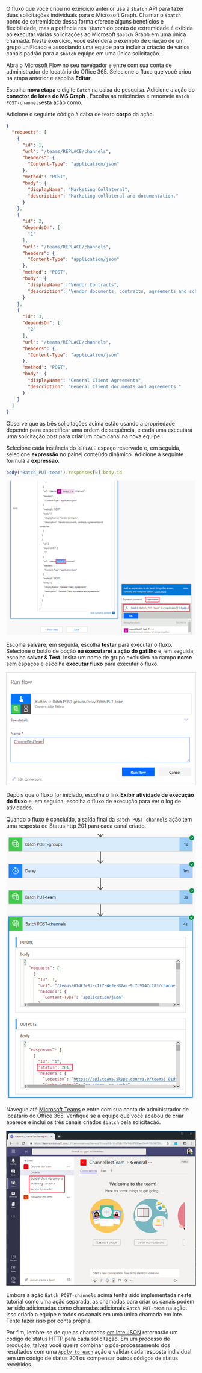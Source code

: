 <!-- markdownlint-disable MD002 MD041 -->

O fluxo que você criou no exercício anterior usa a `$batch` API para fazer duas solicitações individuais para o Microsoft Graph. Chamar o `$batch` ponto de extremidade dessa forma oferece alguns benefícios e flexibilidade, mas a potência real `$batch` do ponto de extremidade é exibida ao executar várias solicitações ao Microsoft `$batch` Graph em uma única chamada. Neste exercício, você estenderá o exemplo de criação de um grupo uniFicado e associando uma equipe para incluir a criação de vários canais padrão para a `$batch` equipe em uma única solicitação.

Abra o [Microsoft Flow](https://flow.microsoft.com) no seu navegador e entre com sua conta de administrador de locatário do Office 365. Selecione o fluxo que você criou na etapa anterior e escolha **Editar**.

Escolha **nova etapa** e digite `Batch` na caixa de pesquisa. Adicione a ação do **conector de lotes do MS Graph** . Escolha as reticências e renomeie `Batch POST-channels`esta ação como.

Adicione o seguinte código à caixa de texto **corpo** da ação.

```json
{
  "requests": [
    {
      "id": 1,
      "url": "/teams/REPLACE/channels",
      "headers": {
        "Content-Type": "application/json"
      },
      "method": "POST",
      "body": {
        "displayName": "Marketing Collateral",
        "description": "Marketing collateral and documentation."
      }
    },
    {
      "id": 2,
      "dependsOn": [
        "1"
      ],
      "url": "/teams/REPLACE/channels",
      "headers": {
        "Content-Type": "application/json"
      },
      "method": "POST",
      "body": {
        "displayName": "Vendor Contracts",
        "description": "Vendor documents, contracts, agreements and schedules."
      }
    },
    {
      "id": 3,
      "dependsOn": [
        "2"
      ],
      "url": "/teams/REPLACE/channels",
      "headers": {
        "Content-Type": "application/json"
      },
      "method": "POST",
      "body": {
        "displayName": "General Client Agreements",
        "description": "General Client documents and agreements."
      }
    }
  ]
}
```

Observe que as três solicitações acima estão usando [](https://docs.microsoft.com/graph/json-batching#sequencing-requests-with-the-dependson-property) a propriedade dependn para especificar uma ordem de sequência, e cada uma executará uma solicitação post para criar um novo canal na nova equipe.

Selecione cada instância do `REPLACE` espaço reservado e, em seguida, selecione **expressão** no painel conteúdo dinâmico. Adicione a seguinte fórmula à **expressão**.

```js
body('Batch_PUT-team').responses[0].body.id
```

![Uma captura de tela da expressão no painel de conteúdo dinâmico](./images/flow-channel1.png)

Escolha **salvar**e, em seguida, escolha **testar** para executar o fluxo. Selecione o botão de opção **eu executarei a ação do gatilho** e, em seguida, escolha **salvar & Test**. Insira um nome de grupo exclusivo no campo **nome** sem espaços e escolha **executar fluxo** para executar o fluxo.

![Uma captura de tela da caixa de diálogo Executar fluxo](./images/flow-channel3.png)

Depois que o fluxo for iniciado, escolha o link **Exibir atividade de execução do fluxo** e, em seguida, escolha o fluxo de execução para ver o log de atividades.

Quando o fluxo é concluído, a saída final da `Batch POST-channels` ação tem uma resposta de Status http 201 para cada canal criado.

![Uma captura de tela do log de atividades de fluxo bem-sucedido](./images/flow-channel2.png)

Navegue até [Microsoft Teams](https://teams.microsoft.com) e entre com sua conta de administrador de locatário do Office 365. Verifique se a equipe que você acabou de criar aparece e inclui os três canais criados `$batch` pela solicitação.

![Uma captura de tela do aplicativo Teams com a nova equipe e os canais mostrando](./images/team-channels.png)

Embora a ação `Batch POST-channels` acima tenha sido implementada neste tutorial como uma ação separada, as chamadas para criar os canais podem ter sido adicionadas como chamadas adicionais `Batch PUT-team` na ação. Isso criaria a equipe e todos os canais em uma única chamada em lote. Tente fazer isso por conta própria.

Por fim, lembre-se de que as chamadas [em lote JSON](https://docs.microsoft.com/graph/json-batching) retornarão um código de status HTTP para cada solicitação. Em um processo de produção, talvez você queira combinar o pós-processamento dos resultados com uma [`Apply to each`](https://docs.microsoft.com/flow/apply-to-each) ação e validar cada resposta individual tem um código de status 201 ou compensar outros códigos de status recebidos.